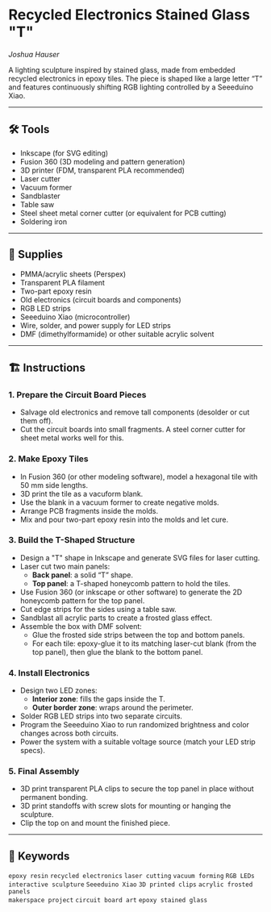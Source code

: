 # Recycled Electronics Stained Glass "T" 
*Joshua Hauser*

A lighting sculpture inspired by stained glass, made from embedded recycled electronics in epoxy tiles. The piece is shaped like a large letter “T” and features continuously shifting RGB lighting controlled by a Seeeduino Xiao.

---

## 🛠 Tools

- Inkscape (for SVG editing)
- Fusion 360 (3D modeling and pattern generation)
- 3D printer (FDM, transparent PLA recommended)
- Laser cutter
- Vacuum former
- Sandblaster
- Table saw
- Steel sheet metal corner cutter (or equivalent for PCB cutting)
- Soldering iron

---

## 🧰 Supplies

- PMMA/acrylic sheets (Perspex)
- Transparent PLA filament
- Two-part epoxy resin
- Old electronics (circuit boards and components)
- RGB LED strips
- Seeeduino Xiao (microcontroller)
- Wire, solder, and power supply for LED strips
- DMF (dimethylformamide) or other suitable acrylic solvent

---

## 🏗 Instructions

### 1. Prepare the Circuit Board Pieces

- Salvage old electronics and remove tall components (desolder or cut them off).
- Cut the circuit boards into small fragments. A steel corner cutter for sheet metal works well for this.

### 2. Make Epoxy Tiles

- In Fusion 360 (or other modeling software), model a hexagonal tile with 50 mm side lengths.
- 3D print the tile as a vacuform blank.
- Use the blank in a vacuum former to create negative molds.
- Arrange PCB fragments inside the molds.
- Mix and pour two-part epoxy resin into the molds and let cure.

### 3. Build the T-Shaped Structure

- Design a "T" shape in Inkscape and generate SVG files for laser cutting.
- Laser cut two main panels:
  - **Back panel**: a solid “T” shape.
  - **Top panel**: a T-shaped honeycomb pattern to hold the tiles.
- Use Fusion 360 (or inkscape or other software) to generate the 2D honeycomb pattern for the top panel.
- Cut edge strips for the sides using a table saw.
- Sandblast all acrylic parts to create a frosted glass effect.
- Assemble the box with DMF solvent:
  - Glue the frosted side strips between the top and bottom panels.
  - For each tile: epoxy-glue it to its matching laser-cut blank (from the top panel), then glue the blank to the bottom panel.

### 4. Install Electronics

- Design two LED zones:
  - **Interior zone**: fills the gaps inside the T.
  - **Outer border zone**: wraps around the perimeter.
- Solder RGB LED strips into two separate circuits.
- Program the Seeeduino Xiao to run randomized brightness and color changes across both circuits.
- Power the system with a suitable voltage source (match your LED strip specs).

### 5. Final Assembly

- 3D print transparent PLA clips to secure the top panel in place without permanent bonding.
- 3D print standoffs with screw slots for mounting or hanging the sculpture.
- Clip the top on and mount the finished piece.

---

## 🔑 Keywords

`epoxy resin` `recycled electronics` `laser cutting` `vacuum forming` `RGB LEDs`  
`interactive sculpture` `Seeeduino Xiao` `3D printed clips` `acrylic frosted panels`  
`makerspace project` `circuit board art` `epoxy stained glass`

